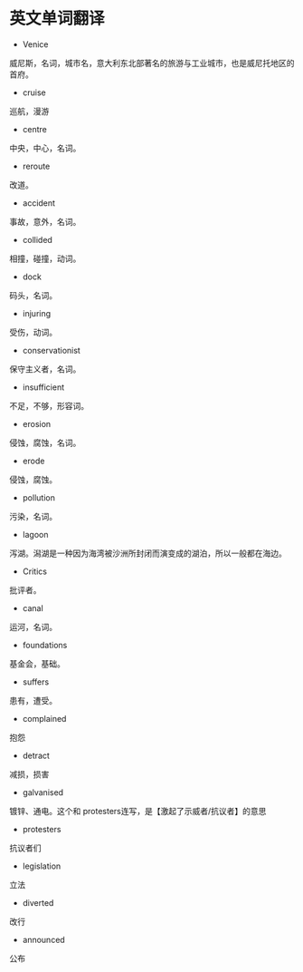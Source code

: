 # 英文单词翻译

* Venice

威尼斯，名词，城市名，意大利东北部著名的旅游与工业城市，也是威尼托地区的首府。

* cruise

巡航，漫游

* centre

中央，中心，名词。

* reroute

改道。

* accident

事故，意外，名词。

* collided

相撞，碰撞，动词。

* dock

码头，名词。

* injuring

受伤，动词。

* conservationist

保守主义者，名词。

* insufficient

不足，不够，形容词。

* erosion

侵蚀，腐蚀，名词。

* erode

侵蚀，腐蚀。

* pollution

污染，名词。

* lagoon

泻湖。潟湖是一种因为海湾被沙洲所封闭而演变成的湖泊，所以一般都在海边。

* Critics

批评者。

* canal

运河，名词。

* foundations

基金会，基础。

* suffers

患有，遭受。

* complained

抱怨

* detract

减损，损害

* galvanised

镀锌、通电。这个和 protesters连写，是【激起了示威者/抗议者】的意思

* protesters

抗议者们

* legislation

立法

* diverted

改行

* announced

公布



